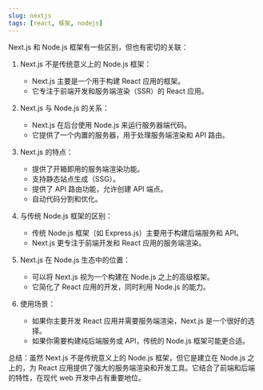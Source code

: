 ```yaml
---
slug: nextjs
tags: [react, 框架, nodejs]
---
```


Next.js 和 Node.js 框架有一些区别，但也有密切的关联：

1. Next.js 不是传统意义上的 Node.js 框架：
   - Next.js 主要是一个用于构建 React 应用的框架。
   - 它专注于前端开发和服务端渲染（SSR）的 React 应用。

2. Next.js 与 Node.js 的关系：
   - Next.js 在后台使用 Node.js 来运行服务器端代码。
   - 它提供了一个内置的服务器，用于处理服务端渲染和 API 路由。

3. Next.js 的特点：
   - 提供了开箱即用的服务端渲染功能。
   - 支持静态站点生成（SSG）。
   - 提供了 API 路由功能，允许创建 API 端点。
   - 自动代码分割和优化。

4. 与传统 Node.js 框架的区别：
   - 传统 Node.js 框架（如 Express.js）主要用于构建后端服务和 API。
   - Next.js 更专注于前端开发和 React 应用的服务端渲染。

5. Next.js 在 Node.js 生态中的位置：
   - 可以将 Next.js 视为一个构建在 Node.js 之上的高级框架。
   - 它简化了 React 应用的开发，同时利用 Node.js 的能力。

6. 使用场景：
   - 如果你主要开发 React 应用并需要服务端渲染，Next.js 是一个很好的选择。
   - 如果你需要构建纯后端服务或 API，传统的 Node.js 框架可能更合适。

总结：虽然 Next.js 不是传统意义上的 Node.js 框架，但它是建立在 Node.js 之上的，为 React 应用提供了强大的服务端渲染和开发工具。它结合了前端和后端的特性，在现代 web 开发中占有重要地位。